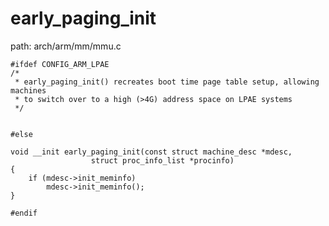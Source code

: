 early_paging_init
========================================

path: arch/arm/mm/mmu.c
```
#ifdef CONFIG_ARM_LPAE
/*
 * early_paging_init() recreates boot time page table setup, allowing machines
 * to switch over to a high (>4G) address space on LPAE systems
 */


#else

void __init early_paging_init(const struct machine_desc *mdesc,
                  struct proc_info_list *procinfo)
{
    if (mdesc->init_meminfo)
        mdesc->init_meminfo();
}

#endif
```
